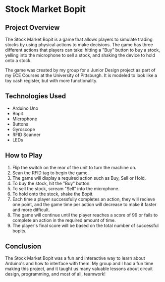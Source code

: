 # Stock Market Bopit

## Project Overview

The Stock Market Bopit is a game that allows players to simulate trading stocks by using physical actions to make decisions. The game has three different actions that players can take: hitting a "Buy" button to buy a stock, yelling into the microphone to sell a stock, and shaking the device to hold onto a stock.

The game was created by my group for a Junior Design project as part of my ECE Courses at the University of Pittsburgh. It is modeled to look like a toy cash register, but with more functionality.

## Technologies Used

- Arduino Uno
- Bopit
- Microphone
- Buttons
- Gyroscope
- RFID Scanner
- LEDs

## How to Play

1. Flip the switch on the rear of the unit to turn the machine on.
2. Scan the RFID tag to begin the game.
2. The game will display a required action such as Buy, Sell or Hold.
3. To buy the stock, hit the "Buy" button.
4. To sell the stock, scream "Sell" into the microphone.
5. To hold onto the stock, shake the Bopit. 
6. Each time a player successfully completes an action, they will recieve one point, and the game time per action will decrease to make it faster and more difficult.
6. The game will continue until the player reaches a score of 99 or fails to complete an action in the required amount of time.
7. The player's final score will be based on the total number of successful bopits.

## Conclusion

The Stock Market Bopit was a fun and interactive way to learn about Arduino's and how to interface with them. My group and I had a fun time making this project, and it taught us many valuable lessons about circuit design, programming, and most of all, teamwork!
